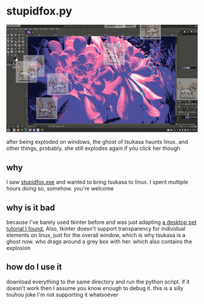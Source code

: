 # stupidfox.py
![alt text][logo]

[logo]:https://github.com/hightide-error/stupidfox.py/blob/main/stupidfox.gif "foxes walking around"
after being exploded on windows, the ghost of tsukasa haunts linux. and other things, probably. she still explodes again if you click her though

## why
I saw [stupidfox.exe](https://github.com/TheTimgor/stupidfox.exe "stupidfox.exe") and wanted to bring tsukasa to linux. I spent multiple hours doing so, somehow. you're welcome

## why is it bad
because I've barely used tkinter before and was just adapting [a desktop pet tutorial I found.](https://medium.com/analytics-vidhya/create-your-own-desktop-pet-with-python-5b369be18868) Also, tkinter doesn't support transparency for individual elements on linux, just for the overall window, which is why tsukasa is a ghost now. who drags around a grey box with her. which also contains the explosion

## how do I use it
download everything to the same directory and run the python script. if it doesn't work then I assume you know enough to debug it. this is a silly touhou joke I'm not supporting it whatsoever
